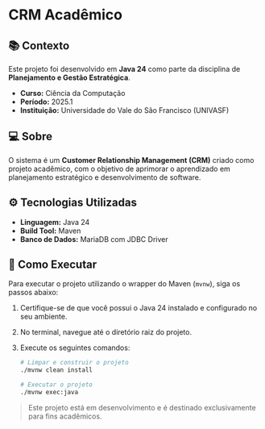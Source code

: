 # CRM Acadêmico

## 📚 Contexto

Este projeto foi desenvolvido em **Java 24** como parte da disciplina de **Planejamento e Gestão Estratégica**.  

- **Curso:** Ciência da Computação  
- **Período:** 2025.1  
- **Instituição:** Universidade do Vale do São Francisco (UNIVASF)

## 💻 Sobre

O sistema é um **Customer Relationship Management (CRM)** criado como projeto acadêmico, com o objetivo de aprimorar o aprendizado em planejamento estratégico e desenvolvimento de software.

## ⚙️ Tecnologias Utilizadas

- **Linguagem:** Java 24
- **Build Tool:** Maven
- **Banco de Dados:** MariaDB com JDBC Driver

## 🚀 Como Executar

Para executar o projeto utilizando o wrapper do Maven (`mvnw`), siga os passos abaixo:

1. Certifique-se de que você possui o Java 24 instalado e configurado no seu ambiente.
2. No terminal, navegue até o diretório raiz do projeto.
3. Execute os seguintes comandos:

    ```bash
    # Limpar e construir o projeto
    ./mvnw clean install

    # Executar o projeto
    ./mvnw exec:java
    ```

> Este projeto está em desenvolvimento e é destinado exclusivamente para fins acadêmicos.

